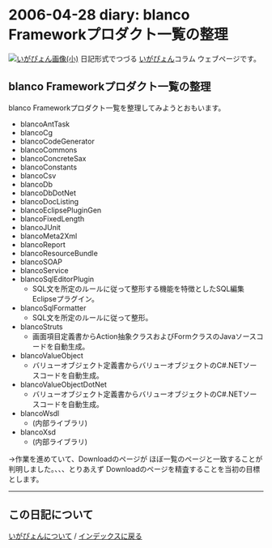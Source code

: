 2006-04-28 diary: blanco Frameworkプロダクト一覧の整理
=====================================================================================================
[![いがぴょん画像(小)](https://igapyon.github.io/diary/images/iga200306s.jpg "いがぴょん")](https://igapyon.github.io/diary/memo/memoigapyon.html) 日記形式でつづる [いがぴょん](https://igapyon.github.io/diary/memo/memoigapyon.html)コラム ウェブページです。

## blanco Frameworkプロダクト一覧の整理

blanco Frameworkプロダクト一覧を整理してみようとおもいます。

* blancoAntTask
* blancoCg
* blancoCodeGenerator
* blancoCommons
* blancoConcreteSax
* blancoConstants
* blancoCsv
* blancoDb
* blancoDbDotNet
* blancoDocListing
* blancoEclipsePluginGen
* blancoFixedLength
* blancoJUnit
* blancoMeta2Xml
* blancoReport
* blancoResourceBundle
* blancoSOAP
* blancoService
* blancoSqlEditorPlugin
  * SQL文を所定のルールに従って整形する機能を特徴としたSQL編集Eclipseプラグイン。
* blancoSqlFormatter
  * SQL文を所定のルールに従って整形。
* blancoStruts
  * 画面項目定義書からAction抽象クラスおよびFormクラスのJavaソースコードを自動生成。
* blancoValueObject
  * バリューオブジェクト定義書からバリューオブジェクトのC#.NETソースコードを自動生成。
* blancoValueObjectDotNet
  * バリューオブジェクト定義書からバリューオブジェクトのC#.NETソースコードを自動生成。
* blancoWsdl
  * (内部ライブラリ)
* blancoXsd
  * (内部ライブラリ)


→作業を進めていて、Downloadのページが ほぼ一覧のページと一致することが判明しました。、、、とりあえず Downloadのページを精査することを当初の目標とします。


----------------------------------------------------------------------------------------------------

## この日記について
[いがぴょんについて](https://igapyon.github.io/diary/memo/memoigapyon.html) / [インデックスに戻る](https://igapyon.github.io/diary/idxall.html)
